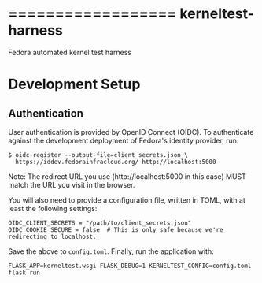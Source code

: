 ==================
kerneltest-harness
==================

Fedora automated kernel test harness


Development Setup
=================


Authentication
--------------

User authentication is provided by OpenID Connect (OIDC). To authenticate against
the development deployment of Fedora's identity provider, run:

```
$ oidc-register --output-file=client_secrets.json \
  https://iddev.fedorainfracloud.org/ http://localhost:5000
```

Note: The redirect URL you use (http://localhost:5000 in this case) MUST match
the URL you visit in the browser.

You will also need to provide a configuration file, written in TOML,
with at least the following settings:
```
OIDC_CLIENT_SECRETS = "/path/to/client_secrets.json"
OIDC_COOKIE_SECURE = false  # This is only safe because we're redirecting to localhost.
```

Save the above to ``config.toml``. Finally, run the application with:

```
FLASK_APP=kerneltest.wsgi FLASK_DEBUG=1 KERNELTEST_CONFIG=config.toml flask run
```

